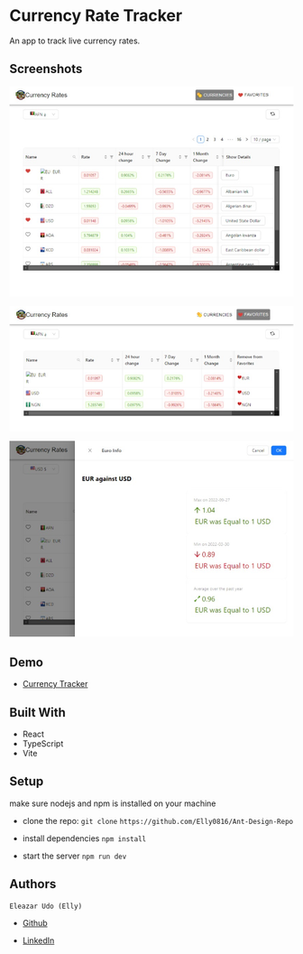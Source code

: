 # Currency Rate Tracker

An app to track live currency rates.


## Screenshots

![HomePage](./public/images/Currencies.jpeg?raw=true "HomePage")

![Favorites](./public/images/Favorites.jpeg?raw=true "HomePage")

![Details](./public/images/Details.jpeg?raw=true "HomePage")


## Demo

* [Currency Tracker](https://stalwart-douhua-1870a6.netlify.app)


## Built With

* React
* TypeScript
* Vite

## Setup

make sure nodejs and npm is installed on your machine

* clone the repo: `git clone`
`https://github.com/Elly0816/Ant-Design-Repo`

* install dependencies `npm install`

* start the server `npm run dev`

## Authors

    Eleazar Udo (Elly)

* [Github](https://github.com/Elly0816) 

* [LinkedIn](https://www.linkedin.com/in/eleazarudo/)

